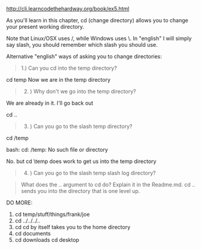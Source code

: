 http://cli.learncodethehardway.org/book/ex5.html

As you'll learn in this chapter, cd (change directory) allows you to change your present working directory.

Note that Linux/OSX uses /, while Windows uses \\.  In "english" I will simply say slash, you should remember which slash you should use.

Alternative "english" ways of asking you to change directories:

>1.) Can you cd into the temp directory?

cd temp
Now we are in the temp directory 


>2. ) Why don't we go into the temp directory?

We are already in it. 
I'll go back out

cd ..


>3. ) Can you go to the slash temp directory?

cd /temp

bash: cd: /temp: No such file or directory

No. 
 but cd \temp does work to get us into the temp directory 
 
 
>4. ) Can you go to the slash temp slash log directory?



>What does the .. argument to cd do?  Explain it in the Readme.md.
 cd .. sends you into the directory that is one level up. 



DO MORE:

1. cd temp/stuff/things/frank/joe
2. cd ../../../..
3. cd 
cd by itself takes you to the home directory 
 4. cd documents
 5. cd downloads
 cd desktop
 


